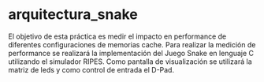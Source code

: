 # arquitectura_snake
El objetivo de esta práctica es medir el impacto en performance de diferentes configuraciones de memorias cache. Para realizar la medición de performance se realizará la implementación del Juego Snake en lenguaje C utilizando el simulador RIPES. Como pantalla de visualización se utilizará la matriz de leds y como control de entrada el D-Pad.
